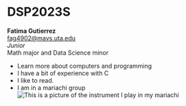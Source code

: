 # DSP2023S
**Fatima Gutierrez**  
fag4902@mavs.uta.edu  
*Junior*  
Math major and Data Science minor  
+ Learn more about computers and programming 
+ I have a bit of experience with C  
+ I like to read.
+ I am in a mariachi group  
![This is a picture of the instrument I play in my mariachi](https://cdn.shopify.com/s/files/1/0182/0563/products/MaestroVNTop_682x1800_7159c927-5752-43e0-9c2e-a19df87bf18b_800x.JPG?v=1621442263)
